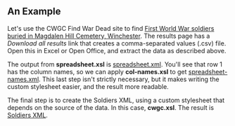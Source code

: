 ## An Example

Let's use the CWGC Find War Dead site to find [First World War soldiers buried in Magdalen Hill Cemetery, Winchester](https://www.cwgc.org/find-records/find-war-dead/search-results/?Surname=&Forename=&Initials=&ServiceNum=&Regiment=&WarSelect=1&Cemetery=WINCHESTER+%28MAGDALEN+HILL%29+CEMETERY&CountryCommemoratedIn=null&Unit=&Rank=&SecondaryRegiment=&AgeOfDeath=0&DateDeathFromDay=1&DateDeathFromMonth=January&DateDeathFromYear=&DateDeathToDay=1&DateDeathToMonth=January&DateDeathToYear=&DateOfDeath=&Honours=null&AdditionalInfo=). The results page has a *Download all results* link that creates a comma-separated values (.csv) file. Open this in Excel or Open Office, and extract the data as described above.

The output from **spreadsheet.xsl** is [spreadsheet.xml](spreadsheet.xml). You'll see that row 1 has the column names, so we can apply **col-names.xsl** to get [spreadsheet-names.xml](spreadsheet-names.xml). This last step isn't strictly necessary, but it makes writing the custom stylesheet easier, and the result more readable.

The final step is to create the Soldiers XML, using a custom stylesheet that depends on the source of the data. In this case, **cwgc.xsl**. The result is [Soldiers XML](soldiers.xml).
